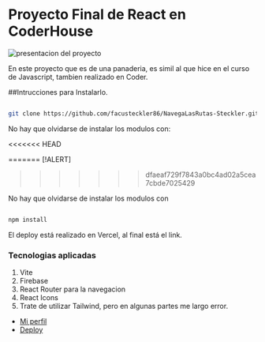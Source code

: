 # Proyecto Final de React en CoderHouse

![presentacion del proyecto](https://images.unsplash.com/photo-1587241321921-91a834d6d191?w=400&auto=format&fit=crop&q=60&ixlib=rb-4.0.3&ixid=M3wxMjA3fDB8MHxzZWFyY2h8N3x8cGFuYWRlcmlhc3xlbnwwfHwwfHx8MA%3D%3D)

En este proyecto que es de una panaderia, es simil al que hice en el curso de Javascript, tambien realizado en Coder.

##Intrucciones para Instalarlo.

```bash

git clone https://github.com/facusteckler86/NavegaLasRutas-Steckler.git

```

No hay que olvidarse de instalar los modulos con: 

<<<<<<< HEAD

=======
[!ALERT]
>>>>>>> dfaeaf729f7843a0bc4ad02a5cea7cbde7025429

No hay que olvidarse de instalar los modulos con 

```bash

npm install

```

 El deploy está realizado en Vercel, al final está el link. 

### Tecnologias aplicadas

1. Vite
2. Firebase
3. React Router para la navegacion
4. React Icons
5. Trate de utilizar Tailwind, pero en algunas partes me largo error.



- [Mi perfil](https://www.linkedin.com/in/facundomsteckler/)
- [Deploy](https://vercel.com/facusteckler86-projects/navega-las-rutas-steckler/2bxBbe9PaVCDaapw7wYdVdm4ARsW)
